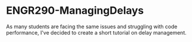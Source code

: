 # ENGR290-ManagingDelays
As many students are facing the same issues and struggling with code performance, I've decided to create a short tutorial on delay management.
